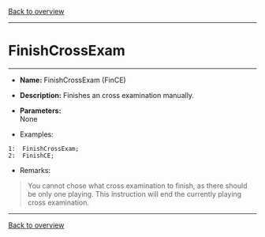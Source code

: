 [Back to overview](index.md)

---
# FinishCrossExam
---
- **Name:** FinishCrossExam (FinCE)
- **Description:** Finishes an cross examination manually.
- **Parameters:**  
    None
 
- Examples:
```
1:  FinishCrossExam;
2:  FinishCE;
```

- Remarks:
> You cannot chose what cross examination to finish, as there should be only one playing. This instruction will end the currently playing cross examination.

---
[Back to overview](index.md)